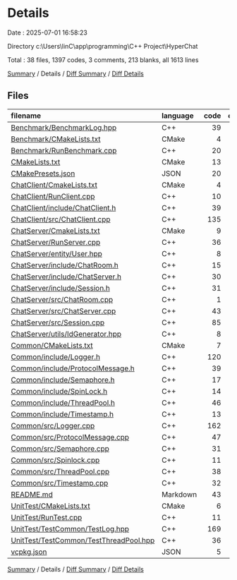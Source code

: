 # Details

Date : 2025-07-01 16:58:23

Directory c:\\Users\\linC\\app\\programming\\C++ Project\\HyperChat

Total : 38 files,  1397 codes, 3 comments, 213 blanks, all 1613 lines

[Summary](results.md) / Details / [Diff Summary](diff.md) / [Diff Details](diff-details.md)

## Files
| filename | language | code | comment | blank | total |
| :--- | :--- | ---: | ---: | ---: | ---: |
| [Benchmark/BenchmarkLog.hpp](/Benchmark/BenchmarkLog.hpp) | C++ | 39 | 0 | 4 | 43 |
| [Benchmark/CMakeLists.txt](/Benchmark/CMakeLists.txt) | CMake | 4 | 0 | 2 | 6 |
| [Benchmark/RunBenchmark.cpp](/Benchmark/RunBenchmark.cpp) | C++ | 20 | 0 | 2 | 22 |
| [CMakeLists.txt](/CMakeLists.txt) | CMake | 13 | 0 | 4 | 17 |
| [CMakePresets.json](/CMakePresets.json) | JSON | 20 | 0 | 1 | 21 |
| [ChatClient/CmakeLists.txt](/ChatClient/CmakeLists.txt) | CMake | 4 | 0 | 3 | 7 |
| [ChatClient/RunClient.cpp](/ChatClient/RunClient.cpp) | C++ | 10 | 0 | 1 | 11 |
| [ChatClient/include/ChatClient.h](/ChatClient/include/ChatClient.h) | C++ | 39 | 0 | 4 | 43 |
| [ChatClient/src/ChatClient.cpp](/ChatClient/src/ChatClient.cpp) | C++ | 135 | 0 | 7 | 142 |
| [ChatServer/CmakeLists.txt](/ChatServer/CmakeLists.txt) | CMake | 9 | 0 | 3 | 12 |
| [ChatServer/RunServer.cpp](/ChatServer/RunServer.cpp) | C++ | 36 | 0 | 3 | 39 |
| [ChatServer/entity/User.hpp](/ChatServer/entity/User.hpp) | C++ | 8 | 0 | 2 | 10 |
| [ChatServer/include/ChatRoom.h](/ChatServer/include/ChatRoom.h) | C++ | 15 | 0 | 2 | 17 |
| [ChatServer/include/ChatServer.h](/ChatServer/include/ChatServer.h) | C++ | 30 | 0 | 3 | 33 |
| [ChatServer/include/Session.h](/ChatServer/include/Session.h) | C++ | 31 | 0 | 8 | 39 |
| [ChatServer/src/ChatRoom.cpp](/ChatServer/src/ChatRoom.cpp) | C++ | 1 | 0 | 0 | 1 |
| [ChatServer/src/ChatServer.cpp](/ChatServer/src/ChatServer.cpp) | C++ | 43 | 0 | 6 | 49 |
| [ChatServer/src/Session.cpp](/ChatServer/src/Session.cpp) | C++ | 85 | 0 | 8 | 93 |
| [ChatServer/utils/IdGenerator.hpp](/ChatServer/utils/IdGenerator.hpp) | C++ | 8 | 0 | 1 | 9 |
| [Common/CMakeLists.txt](/Common/CMakeLists.txt) | CMake | 7 | 0 | 1 | 8 |
| [Common/include/Logger.h](/Common/include/Logger.h) | C++ | 120 | 0 | 23 | 143 |
| [Common/include/ProtocolMessage.h](/Common/include/ProtocolMessage.h) | C++ | 39 | 2 | 7 | 48 |
| [Common/include/Semaphore.h](/Common/include/Semaphore.h) | C++ | 17 | 0 | 8 | 25 |
| [Common/include/SpinLock.h](/Common/include/SpinLock.h) | C++ | 14 | 0 | 5 | 19 |
| [Common/include/ThreadPool.h](/Common/include/ThreadPool.h) | C++ | 46 | 0 | 10 | 56 |
| [Common/include/Timestamp.h](/Common/include/Timestamp.h) | C++ | 13 | 0 | 4 | 17 |
| [Common/src/Logger.cpp](/Common/src/Logger.cpp) | C++ | 162 | 0 | 19 | 181 |
| [Common/src/ProtocolMessage.cpp](/Common/src/ProtocolMessage.cpp) | C++ | 47 | 0 | 7 | 54 |
| [Common/src/Semaphore.cpp](/Common/src/Semaphore.cpp) | C++ | 31 | 0 | 6 | 37 |
| [Common/src/Spinlock.cpp](/Common/src/Spinlock.cpp) | C++ | 11 | 1 | 3 | 15 |
| [Common/src/ThreadPool.cpp](/Common/src/ThreadPool.cpp) | C++ | 38 | 0 | 6 | 44 |
| [Common/src/Timestamp.cpp](/Common/src/Timestamp.cpp) | C++ | 32 | 0 | 7 | 39 |
| [README.md](/README.md) | Markdown | 43 | 0 | 13 | 56 |
| [UnitTest/CMakeLists.txt](/UnitTest/CMakeLists.txt) | CMake | 6 | 0 | 4 | 10 |
| [UnitTest/RunTest.cpp](/UnitTest/RunTest.cpp) | C++ | 11 | 0 | 1 | 12 |
| [UnitTest/TestCommon/TestLog.hpp](/UnitTest/TestCommon/TestLog.hpp) | C++ | 169 | 0 | 20 | 189 |
| [UnitTest/TestCommon/TestThreadPool.hpp](/UnitTest/TestCommon/TestThreadPool.hpp) | C++ | 36 | 0 | 4 | 40 |
| [vcpkg.json](/vcpkg.json) | JSON | 5 | 0 | 1 | 6 |

[Summary](results.md) / Details / [Diff Summary](diff.md) / [Diff Details](diff-details.md)